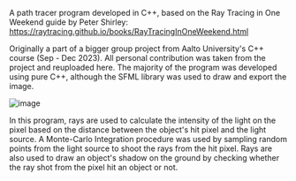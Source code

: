 A path tracer program developed in C++, based on the Ray Tracing in One Weekend guide by Peter Shirley: https://raytracing.github.io/books/RayTracingInOneWeekend.html

Originally a part of a bigger group project from Aalto University's C++ course (Sep - Dec 2023). All personal contribution was taken from the project and reuploaded here. 
The majority of the program was developed using pure C++, although the SFML library was used to draw and export the image.

![image](https://github.com/dotdm26/PathTracer/assets/56063151/bcfadf56-c2d2-4998-8a09-18612b147d13)

In this program, rays are used to calculate the intensity of the light on the pixel based on the distance between the object's hit pixel and the light source. A Monte-Carlo Integration procedure was used by sampling random points from the light source to shoot the rays from the hit pixel.
Rays are also used to draw an object's shadow on the ground by checking whether the ray shot from the pixel hit an object or not.

